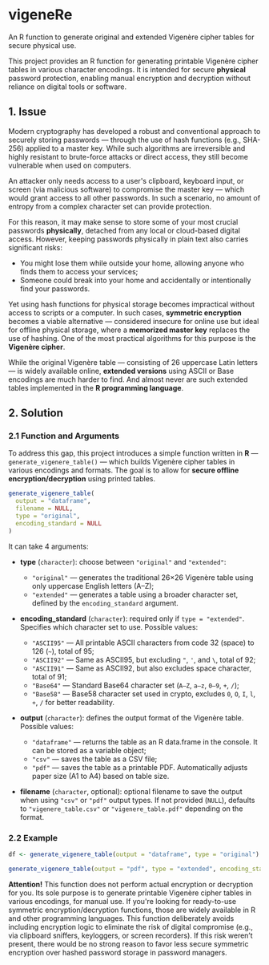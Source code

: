 # vigeneRe
An R function to generate original and extended Vigenère cipher tables for secure physical use.

This project provides an R function for generating printable Vigenère cipher tables in various character encodings. It is intended for secure **physical** password protection, enabling manual encryption and decryption without reliance on digital tools or software.

## 1. Issue

Modern cryptography has developed a robust and conventional approach to securely storing passwords — through the use of hash functions (e.g., SHA-256) applied to a master key. While such algorithms are irreversible and highly resistant to brute-force attacks or direct access, they still become vulnerable when used on computers. 

An attacker only needs access to a user's clipboard, keyboard input, or screen (via malicious software) to compromise the master key — which would grant access to all other passwords. In such a scenario, no amount of entropy from a complex character set can provide protection.

For this reason, it may make sense to store some of your most crucial passwords **physically**, detached from any local or cloud-based digital access. However, keeping passwords physically in plain text also carries significant risks:

- You might lose them while outside your home, allowing anyone who finds them to access your services;
- Someone could break into your home and accidentally or intentionally find your passwords.

Yet using hash functions for physical storage becomes impractical without access to scripts or a computer. In such cases, **symmetric encryption** becomes a viable alternative — considered insecure for online use but ideal for offline physical storage, where a **memorized master key** replaces the use of hashing. One of the most practical algorithms for this purpose is the **Vigenère cipher**.

While the original Vigenère table — consisting of 26 uppercase Latin letters — is widely available online, **extended versions** using ASCII or Base encodings are much harder to find. And almost never are such extended tables implemented in the **R programming language**.

## 2. Solution

### 2.1 Function and Arguments

To address this gap, this project introduces a simple function written in **R** — `generate_vigenere_table()` — which builds Vigenère cipher tables in various encodings and formats. The goal is to allow for **secure offline encryption/decryption** using printed tables.

```r
generate_vigenere_table(
  output = "dataframe",
  filename = NULL,
  type = "original",
  encoding_standard = NULL
)
```

It can take 4 arguments:

- **type** (`character`): choose between `"original"` and `"extended"`:
  - `"original"` — generates the traditional 26×26 Vigenère table using only uppercase English letters (A–Z);
  - `"extended"` — generates a table using a broader character set, defined by the `encoding_standard` argument.

- **encoding_standard** (`character`): required only if `type = "extended"`. Specifies which character set to use. Possible values:  
  - `"ASCII95"` — All printable ASCII characters from code 32 (space) to 126 (`~`), total of 95;
  - `"ASCII92"` — Same as ASCII95, but excluding `"`, `'`, and `\`, total of 92;
  - `"ASCII91"` — Same as ASCII92, but also excludes space character, total of 91;  
  - `"Base64"` — Standard Base64 character set (`A–Z`, `a–z`, `0–9`, `+`, `/`);
  - `"Base58"` — Base58 character set used in crypto, excludes `0`, `O`, `I`, `l`, `+`, `/` for better readability.

- **output** (`character`): defines the output format of the Vigenère table. Possible values:  
  - `"dataframe"` — returns the table as an R data.frame in the console. It can be stored as a variable object;
  - `"csv"` — saves the table as a CSV file;
  - `"pdf"` — saves the table as a printable PDF. Automatically adjusts paper size (A1 to A4) based on table size.

- **filename** (`character`, optional): optional filename to save the output when using `"csv"` or `"pdf"` output types. If not provided (`NULL`), defaults to `"vigenere_table.csv"` or `"vigenere_table.pdf"` depending on the format.

### 2.2 Example

```r
df <- generate_vigenere_table(output = "dataframe", type = "original") # stores original Vigenère table as an R dataframe

generate_vigenere_table(output = "pdf", type = "extended", encoding_standard = "Base58") # saves Base58 version of table into .pdf
```

**Attention!** This function does not perform actual encryption or decryption for you. Its sole purpose is to generate printable Vigenère cipher tables in various encodings, for manual use. If you're looking for ready-to-use symmetric encryption/decryption functions, those are widely available in R and other programming languages. This function deliberately avoids including encryption logic to eliminate the risk of digital compromise (e.g., via clipboard sniffers, keyloggers, or screen recorders). If this risk weren’t present, there would be no strong reason to favor less secure symmetric encryption over hashed password storage in password managers.


